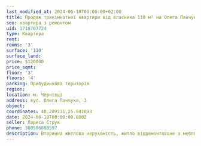```yaml
---
last_modified_at: 2024-06-18T00:00:00+02:00
title: Продаж трикімнатної квартири від власника 110 м² на Олега Панчука
seo: квартира з ремонтом
uid: 1718707724
type: Квартира
rent:
rooms: '3'
surface: '110'
surface_land:
price: $120000
price_sqmt:
floor: '3'
floors: '4'
parking: Прибудинкова територія
region:
location: м. Чернівці
address: вул. Олега Панчука, 3
object:
coordinates: 48.289131,25.941693
date: 2024-06-18T00:00:00.000Z
seller: Лариса Струк
phone: 380506889597
description: Вторинна житлова нерухомість, житло відремонтоване з меблями і технікою, придатне і готове для проживання
---
```

